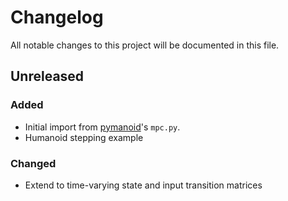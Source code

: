# Changelog

All notable changes to this project will be documented in this file.

## Unreleased

### Added

- Initial import from [pymanoid](https://github.com/stephane-caron/pymanoid/blob/5158d8902df6265604cec5d790e96f0035575c7a/pymanoid/mpc.py)'s ``mpc.py``.
- Humanoid stepping example

### Changed

- Extend to time-varying state and input transition matrices
